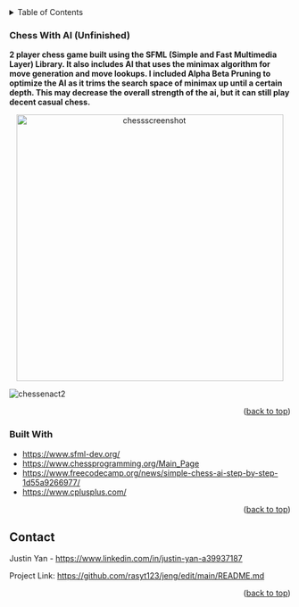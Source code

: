 <!-- TABLE OF CONTENTS -->
<details>
  <summary>Table of Contents</summary>
  <ol>
    <li>
      <a href="#about-the-project">Chess With AIt</a>
      <ul>
        <li><a href="#built-with">Built With</a></li>
      </ul>
    </li>
    <li><a href="#contact">Contact</a></li>
  </ol>
</details>



<!-- ABOUT THE PROJECT -->
### Chess With AI (Unfinished)

**2 player chess game built using the SFML (Simple and Fast Multimedia Layer) Library. It also includes AI that uses the minimax algorithm for move generation and move lookups. I included Alpha Beta Pruning to optimize the AI as it trims the search space of minimax up until a certain depth. This may decrease the overall strength of the ai, but it can still play decent casual chess.**

<p align="center">
  <img width="478" alt="chessscreenshot" src="https://user-images.githubusercontent.com/26770454/148174568-5b4d241a-78ee-4b26-a7ef-1d8d96d984c3.png">
</p>

![chessenact2](https://user-images.githubusercontent.com/26770454/148176526-33577692-2cec-4ef6-8e0e-d5d31870e58c.gif)


<p align="right">(<a href="#top">back to top</a>)</p>



### Built With

* https://www.sfml-dev.org/
* https://www.chessprogramming.org/Main_Page
* https://www.freecodecamp.org/news/simple-chess-ai-step-by-step-1d55a9266977/
* https://www.cplusplus.com/

<p align="right">(<a href="#top">back to top</a>)</p>



<!-- CONTACT -->
## Contact

Justin Yan - https://www.linkedin.com/in/justin-yan-a39937187

Project Link: https://github.com/rasyt123/jeng/edit/main/README.md

<p align="right">(<a href="#top">back to top</a>)</p>


